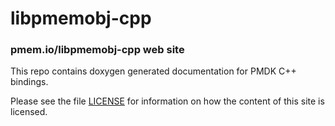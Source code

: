 libpmemobj-cpp
==============

### pmem.io/libpmemobj-cpp web site

This repo contains doxygen generated documentation for PMDK C++ bindings.

Please see the file [LICENSE](https://github.com/pmem/libpmemobj-cpp/blob/gh-pages/LICENSE)
for information on how the content of this site is licensed.
